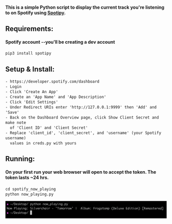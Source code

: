 #### This is a simple Python script to display the current track you're listening to on Spotify using [Spotipy](https://github.com/plamere/spotipy).

## Requirements:
#### Spotify account --you'll be creating a dev account
```
pip3 install spotipy
```
## Setup & Install:

```
- https://developer.spotify.com/dashboard
- Login
- Click 'Create An App'
- Create an 'App Name' and 'App Description'
- Click 'Edit Settings'
- Under Redirect URIs enter 'http://127.0.0.1:9999' then 'Add' and 'Save'
- Back on the Dashboard Overview page, click Show Client Secret and make note 
  of 'Client ID' and 'Client Secret'
- Replace 'client_id', 'client_secret', and 'username' (your Spotify username) 
  values in creds.py with yours
```
## Running:
#### On your first run your web browser will open to accept the token. The token lasts ~24 hrs.
```
cd spotify_now_playing
python now_playing.py
```
![screenshot](/image/screenshot.png)
